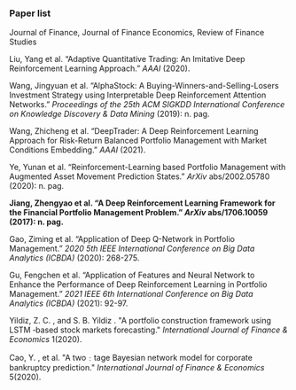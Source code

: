 ### Paper list

Journal of Finance, Journal of Finance Economics, Review of Finance Studies

Liu, Yang et al. “Adaptive Quantitative Trading: An Imitative Deep Reinforcement Learning Approach.” *AAAI* (2020).

Wang, Jingyuan et al. “AlphaStock: A Buying-Winners-and-Selling-Losers Investment Strategy using Interpretable Deep Reinforcement Attention Networks.” *Proceedings of the 25th ACM SIGKDD International Conference on Knowledge Discovery & Data Mining* (2019): n. pag.

Wang, Zhicheng et al. “DeepTrader: A Deep Reinforcement Learning Approach for Risk-Return Balanced Portfolio Management with Market Conditions Embedding.” *AAAI* (2021).

Ye, Yunan et al. “Reinforcement-Learning based Portfolio Management with Augmented Asset Movement Prediction States.” *ArXiv* abs/2002.05780 (2020): n. pag.



**Jiang, Zhengyao et al. “A Deep Reinforcement Learning Framework for the Financial Portfolio Management Problem.” *ArXiv* abs/1706.10059 (2017): n. pag.**

Gao, Ziming et al. “Application of Deep Q-Network in Portfolio Management.” *2020 5th IEEE International Conference on Big Data Analytics (ICBDA)* (2020): 268-275.

Gu, Fengchen et al. “Application of Features and Neural Network to Enhance the Performance of Deep Reinforcement Learning in Portfolio Management.” *2021 IEEE 6th International Conference on Big Data Analytics (ICBDA)* (2021): 92-97.

Yildiz, Z. C. , and S. B. Yildiz . "A portfolio construction framework using LSTM ‐based stock markets forecasting." *International Journal of Finance & Economics* 1(2020).

Cao, Y. , et al. "A two﹕tage Bayesian network model for corporate bankruptcy prediction." *International Journal of Finance & Economics* 5(2020).
